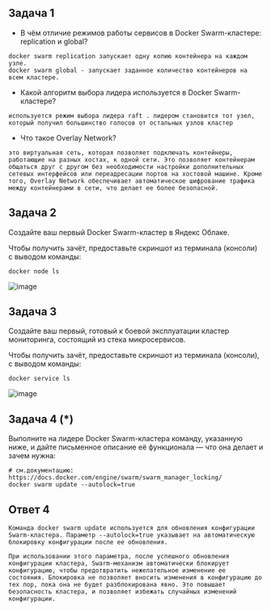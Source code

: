 
## Задача 1



- В чём отличие режимов работы сервисов в Docker Swarm-кластере: replication и global?
```
docker swarm replication запускает одну копию контейнера на каждом узле.
docker swarm global - запускает заданное количество контейнеров на всем кластере.
```

- Какой алгоритм выбора лидера используется в Docker Swarm-кластере?
```
используется режим выбора лидера raft . лидером становится тот узел, который получил большинство голосов от остальных узлов кластер
```
- Что такое Overlay Network?
```
это виртуальная сеть, которая позволяет подключать контейнеры, работающие на разных хостах, к одной сети. Это позволяет контейнерам общаться друг с другом без необходимости настройки дополнительных сетевых интерфейсов или переадресации портов на хостовой машине. Кроме того, Overlay Network обеспечивает автоматическое шифрование трафика между контейнерами в сети, что делает ее более безопасной.
```

## Задача 2

Создайте ваш первый Docker Swarm-кластер в Яндекс Облаке.

Чтобы получить зачёт, предоставьте скриншот из терминала (консоли) с выводом команды:
```
docker node ls
```
![image](https://github.com/djohnii/devops-netology/assets/91311426/3d8dd223-825d-4bfa-8960-05819d12b14e)


## Задача 3

Создайте ваш первый, готовый к боевой эксплуатации кластер мониторинга, состоящий из стека микросервисов.

Чтобы получить зачёт, предоставьте скриншот из терминала (консоли), с выводом команды:
```
docker service ls
```
![image](https://github.com/djohnii/devops-netology/assets/91311426/51d3c6ee-e5fc-4e0c-b0fd-6ccdae8e053c)

## Задача 4 (*)

Выполните на лидере Docker Swarm-кластера команду, указанную ниже, и дайте письменное описание её функционала — что она делает и зачем нужна:
```
# см.документацию: https://docs.docker.com/engine/swarm/swarm_manager_locking/
docker swarm update --autolock=true
```
## Ответ 4
```
Команда docker swarm update используется для обновления конфигурации Swarm-кластера. Параметр --autolock=true указывает на автоматическую блокировку конфигурации после ее обновления.

При использовании этого параметра, после успешного обновления конфигурации кластера, Swarm-механизм автоматически блокирует конфигурацию, чтобы предотвратить нежелательное изменение ее состояния. Блокировка не позволяет вносить изменения в конфигурацию до тех пор, пока она не будет разблокирована явно. Это повышает безопасность кластера, и позволяет избежать случайных изменений конфигурации.

```
